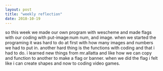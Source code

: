 ```yaml
---
layout: post
title: "weekly reflection"
date: 2018-10-19
---
```


so this week we made our own program with wescheme and made flags with our coding with put-image:num num, and image. when we started the programing it was hard to do at first with how many images and numbers we had to put in. another hard thing is the functions with coding and that i had to do. i learned new things from mr.allatta and like how we can copy and function to another to make a flag or banner. when we did the flag i felt like i can create shapes and now to coding video games.
